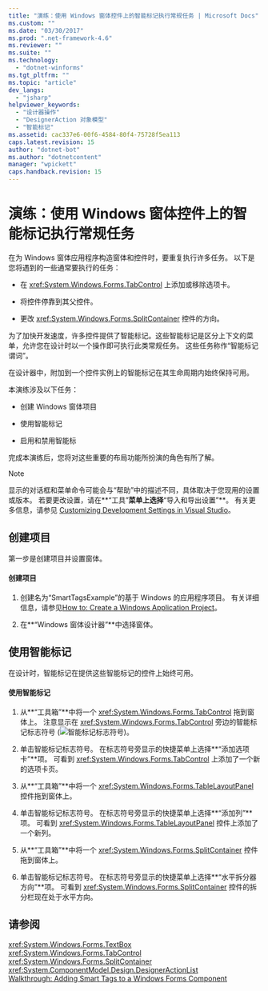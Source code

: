 ```yaml
---
title: "演练：使用 Windows 窗体控件上的智能标记执行常规任务 | Microsoft Docs"
ms.custom: ""
ms.date: "03/30/2017"
ms.prod: ".net-framework-4.6"
ms.reviewer: ""
ms.suite: ""
ms.technology: 
  - "dotnet-winforms"
ms.tgt_pltfrm: ""
ms.topic: "article"
dev_langs: 
  - "jsharp"
helpviewer_keywords: 
  - "设计器操作"
  - "DesignerAction 对象模型"
  - "智能标记"
ms.assetid: cac337e6-00f6-4584-80f4-75728f5ea113
caps.latest.revision: 15
author: "dotnet-bot"
ms.author: "dotnetcontent"
manager: "wpickett"
caps.handback.revision: 15
---
```

# 演练：使用 Windows 窗体控件上的智能标记执行常规任务
在为 Windows 窗体应用程序构造窗体和控件时，要重复执行许多任务。  以下是您将遇到的一些通常要执行的任务：  
  
-   在 <xref:System.Windows.Forms.TabControl> 上添加或移除选项卡。  
  
-   将控件停靠到其父控件。  
  
-   更改 <xref:System.Windows.Forms.SplitContainer> 控件的方向。  
  
 为了加快开发速度，许多控件提供了智能标记。这些智能标记是区分上下文的菜单，允许您在设计时以一个操作即可执行此类常规任务。  这些任务称作“智能标记谓词”。  
  
 在设计器中，附加到一个控件实例上的智能标记在其生命周期内始终保持可用。  
  
 本演练涉及以下任务：  
  
-   创建 Windows 窗体项目  
  
-   使用智能标记  
  
-   启用和禁用智能标  
  
 完成本演练后，您将对这些重要的布局功能所扮演的角色有所了解。  
  
> [!NOTE]
>  显示的对话框和菜单命令可能会与“帮助”中的描述不同，具体取决于您现用的设置或版本。  若要更改设置，请在**“工具”**菜单上选择**“导入和导出设置”**。  有关更多信息，请参见 [Customizing Development Settings in Visual Studio](http://msdn.microsoft.com/zh-cn/22c4debb-4e31-47a8-8f19-16f328d7dcd3)。  
  
## 创建项目  
 第一步是创建项目并设置窗体。  
  
#### 创建项目  
  
1.  创建名为“SmartTagsExample”的基于 Windows 的应用程序项目。  有关详细信息，请参见[How to: Create a Windows Application Project](http://msdn.microsoft.com/zh-cn/b2f93fed-c635-4705-8d0e-cf079a264efa)。  
  
2.  在**“Windows 窗体设计器”**中选择窗体。  
  
## 使用智能标记  
 在设计时，智能标记在提供这些智能标记的控件上始终可用。  
  
#### 使用智能标记  
  
1.  从**“工具箱”**中将一个 <xref:System.Windows.Forms.TabControl> 拖到窗体上。  注意显示在 <xref:System.Windows.Forms.TabControl> 旁边的智能标记标志符号 \(![智能标记标志符号](../../../../docs/framework/winforms/controls/media/vs-winformsmttagglyph.png "VS\_WinFormSmtTagGlyph")\)。  
  
2.  单击智能标记标志符号。  在标志符号旁显示的快捷菜单上选择**“添加选项卡”**项。  可看到 <xref:System.Windows.Forms.TabControl> 上添加了一个新的选项卡页。  
  
3.  从**“工具箱”**中将一个 <xref:System.Windows.Forms.TableLayoutPanel> 控件拖到窗体上。  
  
4.  单击智能标记标志符号。  在标志符号旁显示的快捷菜单上选择**“添加列”**项。  可看到 <xref:System.Windows.Forms.TableLayoutPanel> 控件上添加了一个新列。  
  
5.  从**“工具箱”**中将一个 <xref:System.Windows.Forms.SplitContainer> 控件拖到窗体上。  
  
6.  单击智能标记标志符号。  在标志符号旁显示的快捷菜单上选择**“水平拆分器方向”**项。  可看到 <xref:System.Windows.Forms.SplitContainer> 控件的拆分栏现在处于水平方向。  
  
## 请参阅  
 <xref:System.Windows.Forms.TextBox>   
 <xref:System.Windows.Forms.TabControl>   
 <xref:System.Windows.Forms.SplitContainer>   
 <xref:System.ComponentModel.Design.DesignerActionList>   
 [Walkthrough: Adding Smart Tags to a Windows Forms Component](../Topic/Walkthrough:%20Adding%20Smart%20Tags%20to%20a%20Windows%20Forms%20Component.md)